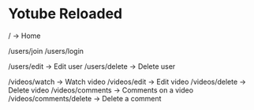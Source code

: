 # Yotube Reloaded

/ -> Home

/users/join
/users/login

/users/edit -> Edit user
/users/delete -> Delete user

/videos/watch -> Watch video
/videos/edit -> Edit video
/videos/delete -> Delete video
/videos/comments -> Comments on a video
/videos/comments/delete -> Delete a comment